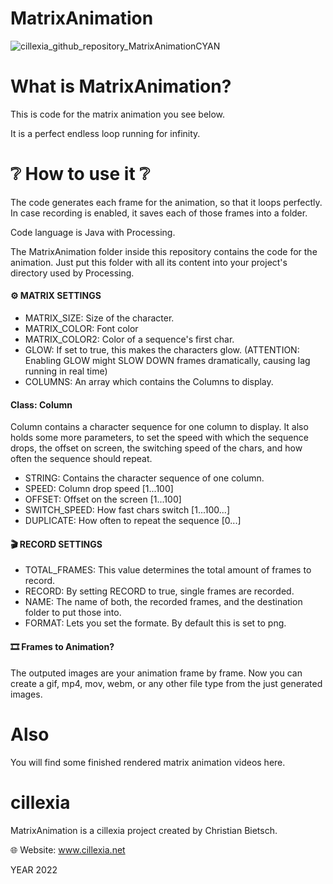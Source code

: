 # MatrixAnimation
![cillexia_github_repository_MatrixAnimationCYAN](https://user-images.githubusercontent.com/92103579/160604540-dbc8c84b-0346-4dcd-9140-bcc70de8a873.png)

# What is MatrixAnimation?
This is code for the matrix animation you see below.



It is a perfect endless loop running for infinity.

# ❔ How to use it ❔
The code generates each frame for the animation, so that it loops perfectly. In case recording is enabled, it saves each of those frames into a folder.

Code language is Java with Processing.

The MatrixAnimation folder inside this repository contains the code for the animation. Just put this folder with all its content into your project's directory used by Processing.

#### ⚙️ MATRIX SETTINGS
- MATRIX_SIZE: Size of the character.
- MATRIX_COLOR: Font color
- MATRIX_COLOR2: Color of a sequence's first char.
- GLOW: If set to true, this makes the characters glow. (ATTENTION: Enabling GLOW might SLOW DOWN frames dramatically, causing lag running in real time)
- COLUMNS: An array which contains the Columns to display.

#### Class: Column
Column contains a character sequence for one column to display. It also holds some more parameters, to set the speed with which the sequence drops, the offset on screen, the switching speed of the chars, and how often the sequence should repeat.
- STRING: Contains the character sequence of one column.
- SPEED: Column drop speed [1...100]
- OFFSET: Offset on the screen [1...100]
- SWITCH_SPEED: How fast chars switch [1...100...]
- DUPLICATE: How often to repeat the sequence [0...]

#### 🎬 RECORD SETTINGS
- TOTAL_FRAMES: This value determines the total amount of frames to record.
- RECORD: By setting RECORD to true, single frames are recorded.
- NAME: The name of both, the recorded frames, and the destination folder to put those into.
- FORMAT: Lets you set the formate. By default this is set to png.

#### 🎞 Frames to Animation?
The outputed images are your animation frame by frame. Now you can create a gif, mp4, mov, webm, or any other file type from the just generated images.

# Also
You will find some finished rendered matrix animation videos here.

# cillexia
MatrixAnimation is a cillexia project created by Christian Bietsch.

🌐 Website: www.cillexia.net

YEAR 2022
